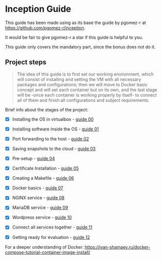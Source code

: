 # Inception Guide

This guide has been made using as its base the guide by pgomez-r at https://github.com/pgomez-r/inception. 

It would be fair to give pgomez-r a star if this guide is helpful to you.

This guide only covers the mandatory part, since the bonus does not do it.

## Project steps

> The idea of this guide is to first set our working environment, which will consist of installing and setting the VM with all necessary packages and configurations; then we will move to Docker basic concept and will set each container but on its own, and the last stage will be -once each container is working properly by itself- to connect all of them and finish all configurations and subject requirements.

Brief info about the stages of the project:

- [x] Installing the OS in virtualbox - [guide 00](https://github.com/legrol/16.Inception/blob/main/guide/00_INSTALL_SYSTEM.md "Installing the OS in virtualbox")
- [x] Installing software inside the OS - [guide 01](https://github.com/legrol/16.Inception/blob/main/guide/01_INSTALL_SOFT.md "Installing software inside the OS")
- [x] Port forwarding to the host - [guide 02](https://github.com/legrol/16.Inception/blob/main/guide/02_PORTS_FORWARDING.md "Forwarding ports to the host")
- [x] Saving snapshots to the cloud - [guide 03](https://github.com/legrol/16.Inception/blob/main/guide/03_CLOUD_STORAGE.md "Saving snapshots to the cloud")
- [x] Pre-setup - [guide 04](https://github.com/legrol/16.Inception/blob/main/guide/04_FIRST_SETTINGS.md "Pre-setup")
- [x] Certificate Installation - [guide 05](https://github.com/legrol/16.Inception/blob/main/guide/05_INSTALL_CERTIFICATE.md "Installing the certificate")
- [x] Creating a Makefile - [guide 06](https://github.com/legrol/16.Inception/blob/main/guide/06_MAKEFILE_CREATION.md "Creating a Makefile")
- [x] Docker basics - [guide 07](https://github.com/legrol/16.Inception/blob/main/guide/07_DOCKER_BASICS.md "Docker basic concepts")
- [x] NGINX service - [guide 08](https://github.com/legrol/16.Inception/blob/main/guide/08_DOCKER_NGINX.md "nginx Deployment")
- [x] MariaDB service - [guide 09](https://github.com/legrol/16.Inception/blob/main/guide/09_DOCKER_MARIADB.md "mariadb Deployment")
- [x] Wordpress service - [guide 10](https://github.com/legrol/16.Inception/blob/main/guide/10_Docker_Wordpress.md "Wordpress Deployment")
- [x] Connect all services together - [guide 11](https://github.com/legrol/16.Inception/blob/main/guide/11_Link_Services.md "Link Services")
- [x] Getting ready for evaluation - [guide 12](https://github.com/legrol/16.Inception/blob/main/guide/12_EVALUATION_CHECKS.md "Evaluation")


For a deeper understanding of Docker:
https://ivan-shamaev.ru/docker-compose-tutorial-container-image-install/
